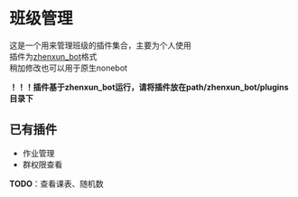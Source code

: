 # 班级管理
这是一个用来管理班级的插件集合，主要为个人使用  
插件为[zhenxun_bot](https://github.com/HibiKier/zhenxun_bot)格式  
稍加修改也可以用于原生nonebot  

**！！！插件基于zhenxun_bot运行，请将插件放在path/zhenxun_bot/plugins目录下**  

## 已有插件

- 作业管理  
- 群权限查看  

**TODO**：查看课表、随机数